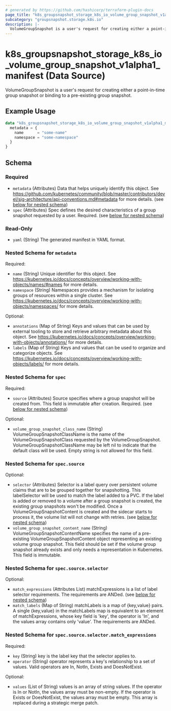 ```yaml
---
# generated by https://github.com/hashicorp/terraform-plugin-docs
page_title: "k8s_groupsnapshot_storage_k8s_io_volume_group_snapshot_v1alpha1_manifest Data Source - terraform-provider-k8s"
subcategory: "groupsnapshot.storage.k8s.io"
description: |-
  VolumeGroupSnapshot is a user's request for creating either a point-in-time group snapshot or binding to a pre-existing group snapshot.
---
```


# k8s_groupsnapshot_storage_k8s_io_volume_group_snapshot_v1alpha1_manifest (Data Source)

VolumeGroupSnapshot is a user's request for creating either a point-in-time group snapshot or binding to a pre-existing group snapshot.

## Example Usage

```terraform
data "k8s_groupsnapshot_storage_k8s_io_volume_group_snapshot_v1alpha1_manifest" "example" {
  metadata = {
    name      = "some-name"
    namespace = "some-namespace"
  }
}
```

<!-- schema generated by tfplugindocs -->
## Schema

### Required

- `metadata` (Attributes) Data that helps uniquely identify this object. See https://github.com/kubernetes/community/blob/master/contributors/devel/sig-architecture/api-conventions.md#metadata for more details. (see [below for nested schema](#nestedatt--metadata))
- `spec` (Attributes) Spec defines the desired characteristics of a group snapshot requested by a user. Required. (see [below for nested schema](#nestedatt--spec))

### Read-Only

- `yaml` (String) The generated manifest in YAML format.

<a id="nestedatt--metadata"></a>
### Nested Schema for `metadata`

Required:

- `name` (String) Unique identifier for this object. See https://kubernetes.io/docs/concepts/overview/working-with-objects/names/#names for more details.
- `namespace` (String) Namespaces provides a mechanism for isolating groups of resources within a single cluster. See https://kubernetes.io/docs/concepts/overview/working-with-objects/namespaces/ for more details.

Optional:

- `annotations` (Map of String) Keys and values that can be used by external tooling to store and retrieve arbitrary metadata about this object. See https://kubernetes.io/docs/concepts/overview/working-with-objects/annotations/ for more details.
- `labels` (Map of String) Keys and values that can be used to organize and categorize objects. See https://kubernetes.io/docs/concepts/overview/working-with-objects/labels/ for more details.


<a id="nestedatt--spec"></a>
### Nested Schema for `spec`

Required:

- `source` (Attributes) Source specifies where a group snapshot will be created from. This field is immutable after creation. Required. (see [below for nested schema](#nestedatt--spec--source))

Optional:

- `volume_group_snapshot_class_name` (String) VolumeGroupSnapshotClassName is the name of the VolumeGroupSnapshotClass requested by the VolumeGroupSnapshot. VolumeGroupSnapshotClassName may be left nil to indicate that the default class will be used. Empty string is not allowed for this field.

<a id="nestedatt--spec--source"></a>
### Nested Schema for `spec.source`

Optional:

- `selector` (Attributes) Selector is a label query over persistent volume claims that are to be grouped together for snapshotting. This labelSelector will be used to match the label added to a PVC. If the label is added or removed to a volume after a group snapshot is created, the existing group snapshots won't be modified. Once a VolumeGroupSnapshotContent is created and the sidecar starts to process it, the volume list will not change with retries. (see [below for nested schema](#nestedatt--spec--source--selector))
- `volume_group_snapshot_content_name` (String) VolumeGroupSnapshotContentName specifies the name of a pre-existing VolumeGroupSnapshotContent object representing an existing volume group snapshot. This field should be set if the volume group snapshot already exists and only needs a representation in Kubernetes. This field is immutable.

<a id="nestedatt--spec--source--selector"></a>
### Nested Schema for `spec.source.selector`

Optional:

- `match_expressions` (Attributes List) matchExpressions is a list of label selector requirements. The requirements are ANDed. (see [below for nested schema](#nestedatt--spec--source--selector--match_expressions))
- `match_labels` (Map of String) matchLabels is a map of {key,value} pairs. A single {key,value} in the matchLabels map is equivalent to an element of matchExpressions, whose key field is 'key', the operator is 'In', and the values array contains only 'value'. The requirements are ANDed.

<a id="nestedatt--spec--source--selector--match_expressions"></a>
### Nested Schema for `spec.source.selector.match_expressions`

Required:

- `key` (String) key is the label key that the selector applies to.
- `operator` (String) operator represents a key's relationship to a set of values. Valid operators are In, NotIn, Exists and DoesNotExist.

Optional:

- `values` (List of String) values is an array of string values. If the operator is In or NotIn, the values array must be non-empty. If the operator is Exists or DoesNotExist, the values array must be empty. This array is replaced during a strategic merge patch.
